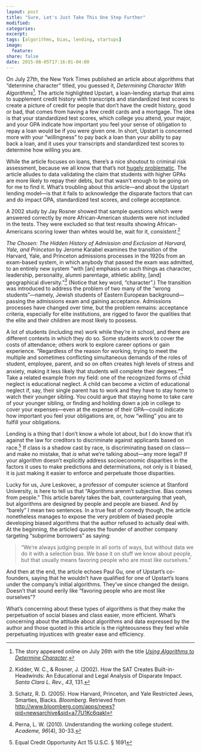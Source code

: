 ```yaml
---
layout: post
title: "Sure, Let's Just Take This One Step Further"
modified:
categories: 
excerpt:
tags: [algorithms, bias, lending, startups]
image:
  feature:
share: false
date: 2015-08-05T17:16:01-04:00
---
```

On July 27th, the New York Times published an article about algorithms that “determine character” titled, you guessed it, _Determining Character With Algorithms_[^1]. The article highlighted Upstart, a loan-lending startup that aims to supplement credit history with transcripts and standardized test scores to create a picture of credit for people that don’t have the credit history, good or bad, that comes from having a few credit cards and a mortgage. The idea is that your standardized test scores, which college you attend, your major, and your GPA indicate how important you feel your sense of obligation to repay a loan would be if you were given one. In short, Upstart is concerned more with your “willingness” to pay back a loan than your ability to pay back a loan, and it uses your transcripts and standardized test scores to determine how willing you are.

While the article focuses on loans, there’s a nice shoutout to criminal risk assessment, because we all know that that’s not [hugely problematic](http://mathbabe.org/2014/08/12/weapon-of-math-destruction-risk-based-sentencing-models/). The article alludes to data validating the claim that students with higher GPAs are more likely to repay their debts, but that wasn’t enough to be going on for me to find it. What’s troubling about this article—and about the Upstart lending model—is that it fails to acknowledge the disparate factors that can and do impact GPA, standardized test scores, and college acceptance.

A 2002 study by Jay Rosner showed that sample questions which were answered correctly by more African-American students were not included in the tests. They were excluded so that test results showing African-Americans scoring lower than whites would be, wait for it, _consistent_.[^2]

_The Chosen: The Hidden History of Admission and Exclusion at Harvard, Yale, and Princeton_ by Jerome Karabel examines the transition of the Harvard, Yale, and Princeton admissions processes in the 1920s from an exam-based system, in which anybody that passed the exam was admitted, to an entirely new system “with [an] emphasis on such things as character, leadership, personality, alumni parentage, athletic ability, [and] geographical diversity.”[^3] (Notice that key word, “character”.) The transition was introduced to address the problem of two many of the “wrong students”—namely, Jewish students of Eastern European background—passing the admissions exam and gaining acceptance. Admissions processes have changed over time, but the problem remains: acceptance criteria, especially for elite institutions, are rigged to favor the qualities that the elite and their children are most likely to possess.

A lot of students (including me) work while they’re in school, and there are different contexts in which they do so. Some students work to cover the costs of attendance; others work to explore career options or gain experience. “Regardless of the reason for working, trying to meet the multiple and sometimes conflicting simultaneous demands of the roles of student, employee, parent, and so on often creates high levels of stress and anxiety, making it less likely that students will complete their degrees.”[^4] Take a related example from my field: one of the recognized forms of child neglect is educational neglect. A child can become a victim of educational neglect if, say, their single parent has to work and they have to stay home to watch their younger sibling. You could argue that staying home to take care of your younger sibling, or finding and holding down a job in college to cover your expenses—even at the expense of their GPA—could indicate how important you feel your obligations are, or, how “willing” you are to fulfill your obligations.

Lending is a thing that I don’t know a whole lot about, but I do know that it’s against the law for creditors to discriminate against applicants based on race.[^5] If class is a shadow cast by race, is discriminating based on class—and make no mistake, that *is* what we’re talking about—any more legal? If your algorithm doesn’t explicitly address socioeconomic disparities in the factors it uses to make predictions and determinations, not only is it biased, it is just making it easier to enforce and perpetuate those disparities.

Lucky for us, Jure Leskovec, a professor of computer science at Stanford University, is here to tell us that “Algorithms arenm’t subjective. Bias comes from people.” This article barely takes the bait, counterarguing that yeah, but algorithms are designed by people and people are biased. And by “barely” I mean two sentences. In a true feat of comedy though, the article nonetheless manages to expose the very problem of biased people developing biased algorithms that the author refused to actually deal with. At the beginning, the articled quotes the founder of another company targeting “subprime borrowers” as saying:

> “We’re always judging people in all sorts of ways, but without data we do it with a selection bias. We base it on stuff we know about people, but that usually means favoring people who are most like ourselves.”

And then at the end, the article echoes Paul Gu, one of Upstart’s co-founders, saying that he wouldn’t have qualified for one of Upstart’s loans under the company’s initial algorithms. They’ve since changed the design. Doesn’t that sound eerily like “favoring people who are most like ourselves”?

What’s concerning about these types of algorithms is that they make the perpetuation of social biases and class easier, more efficient. What’s concerning about the attitude about algorithms and data expressed by the author and those quoted in this article is the righteousness they feel while perpetuating injustices with greater ease and efficiency.

[^1]: The story appeared online on July 26th with the title _[Using Algorithms to Determine Character](http://bits.blogs.nytimes.com/2015/07/26/using-algorithms-to-determine-character/)_.
[^2]: Kidder, W. C., & Rosner, J. (2002). How the SAT Creates Built-in-Headwinds: An Educational and Legal Analysis of Disparate Impact. _Santa Clara L. Rev., 43_, 131.
[^3]: Schatz, R. D. (2005). How Harvard, Princeton, and Yale Restricted Jews, Smarties, Blacks. _Bloomberg_. Retrieved from http://www.bloomberg.com/apps/news?pid=newsarchive&sid=a77U1Kc6qakI
[^4]: Perna, L. W. (2010). Understanding the working college student. _Academe, 96_(4), 30-33.
[^5]: Equal Credit Opportunity Act 15 U.S.C. § 1691

